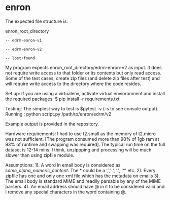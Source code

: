 # enron

The expected file structure is:

enron_root_directory
	
	-- edrm-enron-v1
	
	-- edrm-enron-v2
	
	-- lost+found

My program expects enron_root_directory/edrm-enron-v2 as input. It does not require write access to that folder or its contents but only read access. Some of the test cases, create zip files (and delete zip files after test) and will require write access to the directory where the code resides.

Set up:
If you are using a virtualenv, activate virtual envioronment and install the required packages:
	$ pip install -r requirements.txt

Testing: The simplest way to test is $pytest -v (-s to see console output). 
Running : python script.py /path/to/enron/edrm/v2

Example output is provided in the repository. 

Hardware requirements: I had to use t2.small as the memory of t2.micro was not sufficient. [The program consumed more than 90% of 1gb ram at 93% of runtime and swapping was required]. The typical run time on the full dataset is 12-14 mins. I think, unzippping and processing will be much slower than using zipfile module. 

Assumptions:
1). A word in email body is considered as *some_alpha_numeric_content*. The * could be a ',',' ', '.', '*' etc.
2). Every zipfile has one and only one xml file which has the metadata on emails
3). The email body is standard MIME and readily parsable by any of the MIME parsers.
4). An email address should have @ in it to be considered valid and I remove any special characters in the word containing @. 
	

